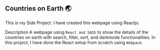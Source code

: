 ## Countries on Earth :earth_asia:

This is my Side Project.
I have created this webpage using Reactjs.

Description
A webpage using `React and SASS` to show the details of the countries on earth with search, filter, sort, and darkmode functionalities.
In this project, I have done the React setup from scratch using `Webpack`.




